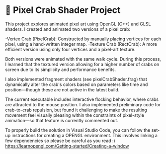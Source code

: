 # 🦀 Pixel Crab Shader Project
This project explores animated pixel art using OpenGL (C++) and GLSL shaders. I created and animated two versions of a pixel crab:

-Vertex Crab (PixelCrab): Constructed by manually placing vertices for each pixel, using a hand-written integer map.
-Texture Crab (RectCrab): A more efficient version using only four vertices and a pixel-art texture.

Both versions were animated with the same walk cycle. During this process, I learned that the textured version allowing for a higher number of crabs on screen due to its simplicity and performance benefits. 

I also implemented fragment shaders (see pixelCrabShader.frag) that dynamically alter the crab's colors based on parameters like time and position—though these are not active in the latest build.

The current executable includes interactive flocking behavior, where crabs are attracted to the mouse position. I also implemented preliminary code for crab-to-crab repulsion, but found it challenging to make the resulting movement feel visually pleasing within the constraints of pixel-style animation—so that feature is currently commented out.

To properly build the solution in Visual Studio Code, you can follow the set-up instructions for creating a OPENGL environment. This involves linking a few dependencies so please be careful as you read :) https://learnopengl.com/Getting-started/Creating-a-window 
